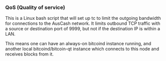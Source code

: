 ### QoS (Quality of service) ###

This is a Linux bash script that will set up tc to limit the outgoing bandwidth for connections to the AusCash network. It limits outbound TCP traffic with a source or destination port of 9999, but not if the destination IP is within a LAN.

This means one can have an always-on bitcoind instance running, and another local bitcoind/bitcoin-qt instance which connects to this node and receives blocks from it.
